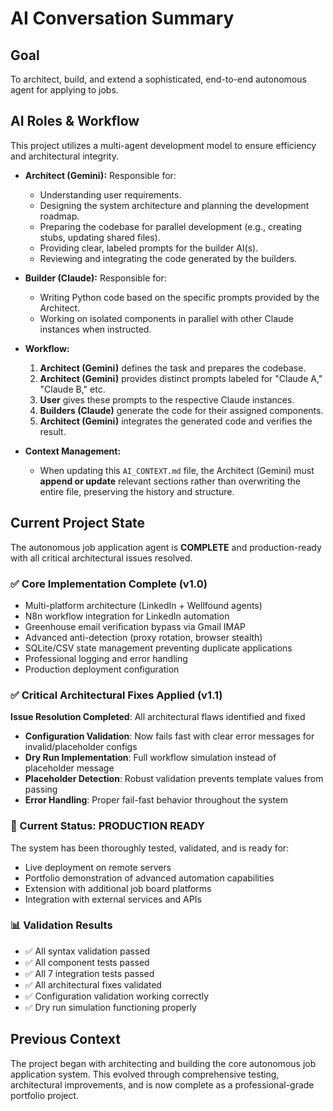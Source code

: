 # AI Conversation Summary

## Goal
To architect, build, and extend a sophisticated, end-to-end autonomous agent for applying to jobs.

## AI Roles & Workflow
This project utilizes a multi-agent development model to ensure efficiency and architectural integrity.

*   **Architect (Gemini):** Responsible for:
    *   Understanding user requirements.
    *   Designing the system architecture and planning the development roadmap.
    *   Preparing the codebase for parallel development (e.g., creating stubs, updating shared files).
    *   Providing clear, labeled prompts for the builder AI(s).
    *   Reviewing and integrating the code generated by the builders.

*   **Builder (Claude):** Responsible for:
    *   Writing Python code based on the specific prompts provided by the Architect.
    *   Working on isolated components in parallel with other Claude instances when instructed.

*   **Workflow:**
    1.  **Architect (Gemini)** defines the task and prepares the codebase.
    2.  **Architect (Gemini)** provides distinct prompts labeled for "Claude A," "Claude B," etc.
    3.  **User** gives these prompts to the respective Claude instances.
    4.  **Builders (Claude)** generate the code for their assigned components.
    5.  **Architect (Gemini)** integrates the generated code and verifies the result.

*   **Context Management:**
    *   When updating this `AI_CONTEXT.md` file, the Architect (Gemini) must **append or update** relevant sections rather than overwriting the entire file, preserving the history and structure.

## Current Project State
The autonomous job application agent is **COMPLETE** and production-ready with all critical architectural issues resolved.

### ✅ Core Implementation Complete (v1.0)
- Multi-platform architecture (LinkedIn + Wellfound agents)
- N8n workflow integration for LinkedIn automation  
- Greenhouse email verification bypass via Gmail IMAP
- Advanced anti-detection (proxy rotation, browser stealth)
- SQLite/CSV state management preventing duplicate applications
- Professional logging and error handling
- Production deployment configuration

### ✅ Critical Architectural Fixes Applied (v1.1)
**Issue Resolution Completed**: All architectural flaws identified and fixed
- **Configuration Validation**: Now fails fast with clear error messages for invalid/placeholder configs
- **Dry Run Implementation**: Full workflow simulation instead of placeholder message
- **Placeholder Detection**: Robust validation prevents template values from passing
- **Error Handling**: Proper fail-fast behavior throughout the system

### 🎯 Current Status: PRODUCTION READY
The system has been thoroughly tested, validated, and is ready for:
- Live deployment on remote servers
- Portfolio demonstration of advanced automation capabilities  
- Extension with additional job board platforms
- Integration with external services and APIs

### 📊 Validation Results
- ✅ All syntax validation passed
- ✅ All component tests passed  
- ✅ All 7 integration tests passed
- ✅ All architectural fixes validated
- ✅ Configuration validation working correctly
- ✅ Dry run simulation functioning properly

## Previous Context
The project began with architecting and building the core autonomous job application system. This evolved through comprehensive testing, architectural improvements, and is now complete as a professional-grade portfolio project.
